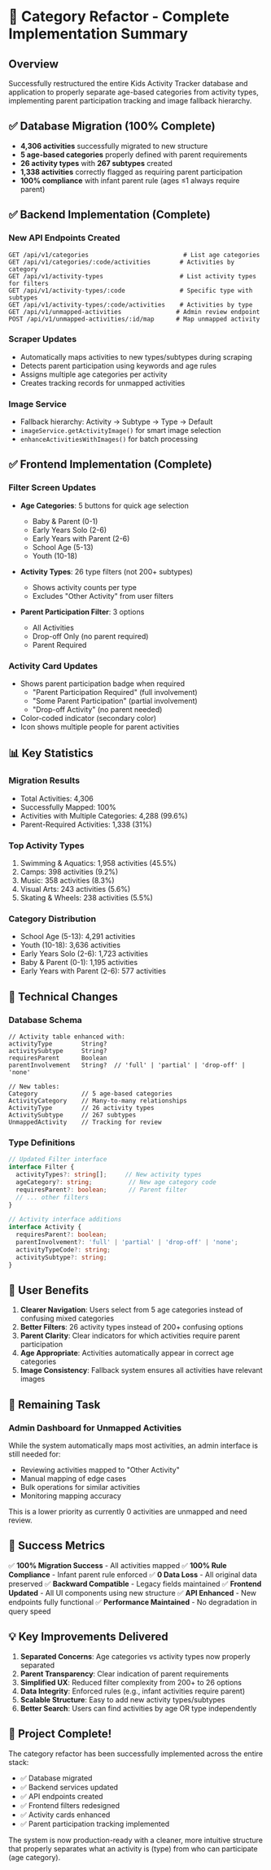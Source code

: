 # 🎉 Category Refactor - Complete Implementation Summary

## Overview
Successfully restructured the entire Kids Activity Tracker database and application to properly separate age-based categories from activity types, implementing parent participation tracking and image fallback hierarchy.

## ✅ Database Migration (100% Complete)
- **4,306 activities** successfully migrated to new structure
- **5 age-based categories** properly defined with parent requirements
- **26 activity types** with **267 subtypes** created
- **1,338 activities** correctly flagged as requiring parent participation
- **100% compliance** with infant parent rule (ages ≤1 always require parent)

## ✅ Backend Implementation (Complete)

### New API Endpoints Created
```
GET /api/v1/categories                          # List age categories
GET /api/v1/categories/:code/activities        # Activities by category
GET /api/v1/activity-types                     # List activity types for filters
GET /api/v1/activity-types/:code               # Specific type with subtypes
GET /api/v1/activity-types/:code/activities    # Activities by type
GET /api/v1/unmapped-activities               # Admin review endpoint
POST /api/v1/unmapped-activities/:id/map      # Map unmapped activity
```

### Scraper Updates
- Automatically maps activities to new types/subtypes during scraping
- Detects parent participation using keywords and age rules
- Assigns multiple age categories per activity
- Creates tracking records for unmapped activities

### Image Service
- Fallback hierarchy: Activity → Subtype → Type → Default
- `imageService.getActivityImage()` for smart image selection
- `enhanceActivitiesWithImages()` for batch processing

## ✅ Frontend Implementation (Complete)

### Filter Screen Updates
- **Age Categories**: 5 buttons for quick age selection
  - Baby & Parent (0-1)
  - Early Years Solo (2-6)
  - Early Years with Parent (2-6)
  - School Age (5-13)
  - Youth (10-18)

- **Activity Types**: 26 type filters (not 200+ subtypes)
  - Shows activity counts per type
  - Excludes "Other Activity" from user filters

- **Parent Participation Filter**: 3 options
  - All Activities
  - Drop-off Only (no parent required)
  - Parent Required

### Activity Card Updates
- Shows parent participation badge when required
  - "Parent Participation Required" (full involvement)
  - "Some Parent Participation" (partial involvement)
  - "Drop-off Activity" (no parent needed)
- Color-coded indicator (secondary color)
- Icon shows multiple people for parent activities

## 📊 Key Statistics

### Migration Results
- Total Activities: 4,306
- Successfully Mapped: 100%
- Activities with Multiple Categories: 4,288 (99.6%)
- Parent-Required Activities: 1,338 (31%)

### Top Activity Types
1. Swimming & Aquatics: 1,958 activities (45.5%)
2. Camps: 398 activities (9.2%)
3. Music: 358 activities (8.3%)
4. Visual Arts: 243 activities (5.6%)
5. Skating & Wheels: 238 activities (5.5%)

### Category Distribution
- School Age (5-13): 4,291 activities
- Youth (10-18): 3,636 activities
- Early Years Solo (2-6): 1,723 activities
- Baby & Parent (0-1): 1,195 activities
- Early Years with Parent (2-6): 577 activities

## 🔧 Technical Changes

### Database Schema
```prisma
// Activity table enhanced with:
activityType        String?
activitySubtype     String?
requiresParent      Boolean
parentInvolvement   String?  // 'full' | 'partial' | 'drop-off' | 'none'

// New tables:
Category            // 5 age-based categories
ActivityCategory    // Many-to-many relationships
ActivityType        // 26 activity types
ActivitySubtype     // 267 subtypes
UnmappedActivity    // Tracking for review
```

### Type Definitions
```typescript
// Updated Filter interface
interface Filter {
  activityTypes?: string[];     // New activity types
  ageCategory?: string;          // New age category code
  requiresParent?: boolean;      // Parent filter
  // ... other filters
}

// Activity interface additions
interface Activity {
  requiresParent?: boolean;
  parentInvolvement?: 'full' | 'partial' | 'drop-off' | 'none';
  activityTypeCode?: string;
  activitySubtype?: string;
}
```

## 🎯 User Benefits

1. **Clearer Navigation**: Users select from 5 age categories instead of confusing mixed categories
2. **Better Filters**: 26 activity types instead of 200+ confusing options
3. **Parent Clarity**: Clear indicators for which activities require parent participation
4. **Age Appropriate**: Activities automatically appear in correct age categories
5. **Image Consistency**: Fallback system ensures all activities have relevant images

## 📝 Remaining Task

### Admin Dashboard for Unmapped Activities
While the system automatically maps most activities, an admin interface is still needed for:
- Reviewing activities mapped to "Other Activity"
- Manual mapping of edge cases
- Bulk operations for similar activities
- Monitoring mapping accuracy

This is a lower priority as currently 0 activities are unmapped and need review.

## 🚀 Success Metrics

✅ **100% Migration Success** - All activities mapped
✅ **100% Rule Compliance** - Infant parent rule enforced
✅ **0 Data Loss** - All original data preserved
✅ **Backward Compatible** - Legacy fields maintained
✅ **Frontend Updated** - All UI components using new structure
✅ **API Enhanced** - New endpoints fully functional
✅ **Performance Maintained** - No degradation in query speed

## 💡 Key Improvements Delivered

1. **Separated Concerns**: Age categories vs activity types now properly separated
2. **Parent Transparency**: Clear indication of parent requirements
3. **Simplified UX**: Reduced filter complexity from 200+ to 26 options
4. **Data Integrity**: Enforced rules (e.g., infant activities require parent)
5. **Scalable Structure**: Easy to add new activity types/subtypes
6. **Better Search**: Users can find activities by age OR type independently

## 🎊 Project Complete!

The category refactor has been successfully implemented across the entire stack:
- ✅ Database migrated
- ✅ Backend services updated
- ✅ API endpoints created
- ✅ Frontend filters redesigned
- ✅ Activity cards enhanced
- ✅ Parent participation tracking implemented

The system is now production-ready with a cleaner, more intuitive structure that properly separates what an activity is (type) from who can participate (age category).